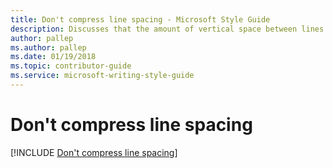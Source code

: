 ```yaml
---
title: Don't compress line spacing - Microsoft Style Guide
description: Discusses that the amount of vertical space between lines of text in a paragraph, called line spacing, can help or hinder reading. 
author: pallep
ms.author: pallep
ms.date: 01/19/2018
ms.topic: contributor-guide
ms.service: microsoft-writing-style-guide
---
```


# Don't compress line spacing

[!INCLUDE [Don't compress line spacing](~/../includes/dont-compress-line-spacing.md)]

